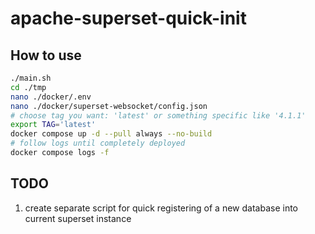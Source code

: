 # apache-superset-quick-init

## How to use

```bash
./main.sh
cd ./tmp
nano ./docker/.env
nano ./docker/superset-websocket/config.json
# choose tag you want: 'latest' or something specific like '4.1.1'
export TAG='latest'
docker compose up -d --pull always --no-build
# follow logs until completely deployed
docker compose logs -f
```

## TODO

1. create separate script for quick registering of a new database into current superset instance
